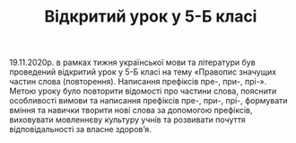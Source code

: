 ﻿---
title: Відкритий урок у 5-Б класі
---

19.11.2020р. в рамках тижня української мови та літератури був проведений відкритий урок у 5-Б класі на тему «Правопис значущих частин слова (повторення). Написання префіксів пре-, при-, прі-». Метою уроку було повторити відомості про частини слова, пояснити особливості вимови та написання префіксів пре-, при-, прі-, формувати вміння та навички творити нові слова за допомогою префіксів, виховувати мовленнєву культуру учнів та розвивати почуття відповідальності за власне здоров’я.

<slideshow />
